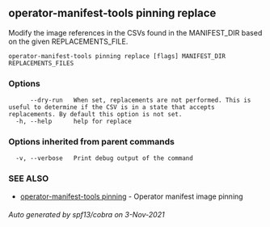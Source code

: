 ## operator-manifest-tools pinning replace

Modify the image references in the CSVs found in the MANIFEST_DIR based on the given REPLACEMENTS_FILE.

```
operator-manifest-tools pinning replace [flags] MANIFEST_DIR REPLACEMENTS_FILES
```

### Options

```
      --dry-run   When set, replacements are not performed. This is useful to determine if the CSV is in a state that accepts replacements. By default this option is not set.
  -h, --help      help for replace
```

### Options inherited from parent commands

```
  -v, --verbose   Print debug output of the command
```

### SEE ALSO

* [operator-manifest-tools pinning](operator-manifest-tools_pinning.md)	 - Operator manifest image pinning

###### Auto generated by spf13/cobra on 3-Nov-2021
